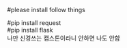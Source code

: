 #please install follow things  

#pip install request  
#pip install flask  
나만 신경쓰는 캡스톤이라니 안하면 나도 안함  
